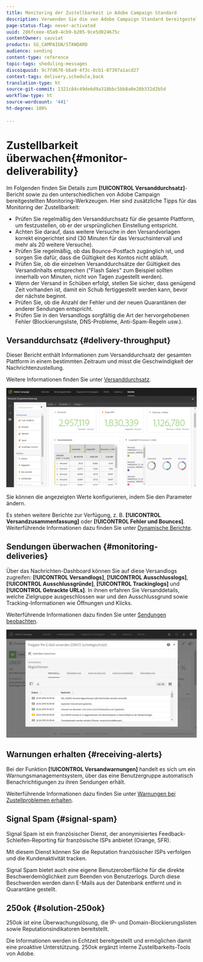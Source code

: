 ```yaml
---
title: Monitoring der Zustellbarkeit in Adobe Campaign Standard
description: Verwenden Sie die von Adobe Campaign Standard bereitgestellten Werkzeuge zur Überwachung der Zustellbarkeit Ihrer Plattform.
page-status-flag: never-activated
uuid: 286fceee-65a9-4cb9-b205-9ce5d024675c
contentOwner: sauviat
products: SG_CAMPAIGN/STANDARD
audience: sending
content-type: reference
topic-tags: sheduling-messages
discoiquuid: 9c7fd670-bba9-4f3c-8cb1-87397a1acd27
context-tags: delivery,schedule,back
translation-type: ht
source-git-commit: 1321c84c49de6d9a318bbc5bb8a0e28b332d2b5d
workflow-type: ht
source-wordcount: '441'
ht-degree: 100%

---
```



# Zustellbarkeit überwachen{#monitor-deliverability}

Im Folgenden finden Sie Details zum **[!UICONTROL Versanddurchsatz]**-Bericht sowie zu den unterschiedlichen von Adobe Campaign bereitgestellten Monitoring-Werkzeugen. Hier sind zusätzliche Tipps für das Monitoring der Zustellbarkeit:
* Prüfen Sie regelmäßig den Versanddurchsatz für die gesamte Plattform, um festzustellen, ob er der ursprünglichen Einstellung entspricht.
* Achten Sie darauf, dass weitere Versuche in den Versandvorlagen korrekt eingerichtet sind (30 Minuten für das Versuchsintervall und mehr als 20 weitere Versuche).
* Prüfen Sie regelmäßig, ob das Bounce-Postfach zugänglich ist, und sorgen Sie dafür, dass die Gültigkeit des Kontos nicht abläuft.
* Prüfen Sie, ob die einzelnen Versanddurchsätze der Gültigkeit des Versandinhalts entsprechen (&quot;Flash Sales&quot; zum Beispiel sollten innerhalb von Minuten, nicht von Tagen zugestellt werden).
* Wenn der Versand in Schüben erfolgt, stellen Sie sicher, dass genügend Zeit vorhanden ist, damit ein Schub fertiggestellt werden kann, bevor der nächste beginnt.
* Prüfen Sie, ob die Anzahl der Fehler und der neuen Quarantänen der anderer Sendungen entspricht.
* Prüfen Sie in den Versandlogs sorgfältig die Art der hervorgehobenen Fehler (Blockierungsliste, DNS-Probleme, Anti-Spam-Regeln usw.).

## Versanddurchsatz {#delivery-throughput}

Dieser Bericht enthält Informationen zum Versanddurchsatz der gesamten Plattform in einem bestimmten Zeitraum und misst die Geschwindigkeit der Nachrichtenzustellung.

Weitere Informationen finden Sie unter [Versanddurchsatz](../../reporting/using/delivery-throughput.md).

![](assets/delivery_reports_1.png)

Sie können die angezeigten Werte konfigurieren, indem Sie den Parameter ändern.

Es stehen weitere Berichte zur Verfügung, z. B. **[!UICONTROL Versandzusammenfassung]** oder **[!UICONTROL Fehler und Bounces]**. Weiterführende Informationen dazu finden Sie unter [Dynamische Berichte](../../reporting/using/about-dynamic-reports.md).

## Sendungen überwachen {#monitoring-deliveries}

Über das Nachrichten-Dashboard können Sie auf diese Versandlogs zugreifen: **[!UICONTROL Versandlogs]**, **[!UICONTROL Ausschlusslogs]**, **[!UICONTROL Ausschlussgründe]**, **[!UICONTROL Trackinglogs]** und **[!UICONTROL Getrackte URLs]**. In ihnen erfahren Sie Versanddetails, welche Zielgruppe ausgeschlossen war und den Ausschlussgrund sowie Tracking-Informationen wie Öffnungen und Klicks.

Weiterführende Informationen dazu finden Sie unter [Sendungen beobachten](../../sending/using/monitoring-a-delivery.md).

![](assets/sending_delivery1.png)

## Warnungen erhalten {#receiving-alerts}

Bei der Funktion **[!UICONTROL Versandwarnungen]** handelt es sich um ein Warnungsmanagementsystem, über das eine Benutzergruppe automatisch Benachrichtigungen zu ihren Sendungen erhält.

Weiterführende Informationen dazu finden Sie unter [Warnungen bei Zustellproblemen erhalten](../../sending/using/receiving-alerts-when-failures-happen.md).

## Signal Spam {#signal-spam}

Signal Spam ist ein französischer Dienst, der anonymisiertes Feedback-Schleifen-Reporting für französische ISPs anbietet (Orange, SFR).

Mit diesem Dienst können Sie die Reputation französischer ISPs verfolgen und die Kundenaktivität tracken.

Signal Spam bietet auch eine eigene Benutzeroberfläche für die direkte Beschwerdemöglichkeit zum Beenden von Benutzerlogs. Durch diese Beschwerden werden dann E-Mails aus der Datenbank entfernt und in Quarantäne gestellt.

## 250ok {#solution-250ok}

250ok ist eine Überwachungslösung, die IP- und Domain-Blockierungslisten sowie Reputationsindikatoren bereitstellt.

Die Informationen werden in Echtzeit bereitgestellt und ermöglichen damit eine proaktive Unterstützung. 250ok ergänzt interne Zustellbarkeits-Tools von Adobe.
